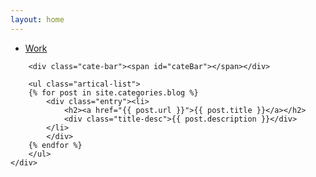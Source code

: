 ```yaml
---
layout: home
---
```


<div class="index-content blog">
    <div class="section">
        <ul class="artical-cate">
            <li class="on"><a href="/"><span>Work</span></a></li>
        </ul>

        <div class="cate-bar"><span id="cateBar"></span></div>

        <ul class="artical-list">
        {% for post in site.categories.blog %}
            <div class="entry"><li>
                <h2><a href="{{ post.url }}">{{ post.title }}</a></h2>
                <div class="title-desc">{{ post.description }}</div>
            </li>
            </div>
        {% endfor %}
        </ul>
    </div>

</div>
